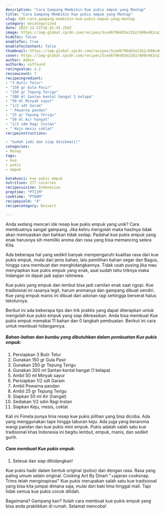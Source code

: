 ```yaml
---
description: "Cara Gampang Membikin Kue pukis empuk yang Mantap"
title: "Cara Gampang Membikin Kue pukis empuk yang Mantap"
slug: 685-cara-gampang-membikin-kue-pukis-empuk-yang-mantap
category: Uncategorized
date: 2022-12-31T16:42:45.256Z
image: https://img-global.cpcdn.com/recipes/5ced6796dd3e22b2/680x482cq70/kue-pukis-empuk-foto-resep-utama.jpg
hideToc: false
enableToc: true
enableTocContent: false
thumbnail: https://img-global.cpcdn.com/recipes/5ced6796dd3e22b2/680x482cq70/kue-pukis-empuk-foto-resep-utama.jpg
cover: https://img-global.cpcdn.com/recipes/5ced6796dd3e22b2/680x482cq70/kue-pukis-empuk-foto-resep-utama.jpg
author: Admin
authorAv: notfound
ratingvalue: 4.2
reviewcount: 7
recipeingredient:
- "3 Butir Telur"
- "150 gr Gula Pasir"
- "250 gr Tepung Terigu"
- "300 ml Santan kental hangat 1 kelapa"
- "50 ml Minyak sayur"
- "1/2 sdt Garam"
- " Pewarna pandan"
- "25 gr Tepung Terigu"
- "50 ml Air hangat"
- "1/2 sdm Ragi Instan"
- " Keju mesis coklat"
recipeinstructions:

- "Sudah jadi dan siap dinikmati!"
categories:
- Resep
tags:
- kue
- pukis
- empuk

katakunci: kue pukis empuk 
nutrition: 277 calories
recipecuisine: Indonesian
preptime: "PT11M"
cooktime: "PT60M"
recipeyield: "4"
recipecategory: Dessert

---
```





Anda sedang mencari ide resep kue pukis empuk yang unik? Cara membuatnya sangat gampang. Jika keliru mengolah maka hasilnya tidak akan memuaskan dan bahkan tidak sedap. Padahal kue pukis empuk yang enak harusnya sih memiliki aroma dan rasa yang bisa memancing selera Kita.





Ada beberapa hal yang sedikit banyak mempengaruhi kualitas rasa dari kue pukis empuk, mulai dari jenis bahan, lalu pemilihan bahan segar dan Bagus, hingga cara membuat dan menghidangkannya. Tidak usah pusing jika mau menyiapkan kue pukis empuk yang enak,      asal sudah tahu triknya maka hidangan ini dapat jadi sajian istimewa.














Kue pukis yang empuk dan lembut bisa jadi camilan enak saat ngopi. Kue tradisional ini rasanya legit, harum aromanya dan gampang dibuat sendiri. Kue yang empuk manis ini dibuat dari adonan ragi sehingga berserat halus teksturnya.






Berikut ini ada beberapa tips dan trik praktis yang dapat diterapkan untuk mengolah kue pukis empuk yang siap dikreasikan. Anda bisa membuat Kue pukis empuk memakai 11 bahan dan 0 langkah pembuatan. Berikut ini cara untuk membuat hidangannya.

<!--inarticleads1-->

##### Bahan-bahan dan bumbu yang dibutuhkan dalam pembuatan Kue pukis empuk:

1. Persiapkan 3 Butir Telur
1. Gunakan 150 gr Gula Pasir
1. Gunakan 250 gr Tepung Terigu
1. Gunakan 300 ml Santan kental hangat (1 kelapa)
1. Ambil 50 ml Minyak sayur
1. Persiapkan 1/2 sdt Garam
1. Ambil  Pewarna pandan
1. Ambil 25 gr Tepung Terigu
1. Siapkan 50 ml Air (hangat)
1. Sediakan 1/2 sdm Ragi Instan
1. Siapkan  Keju, mesis, coklat


Kali ini Fimela punya lima resep kue pukis pilihan yang bisa dicoba. Ada yang menggunakan tape hingga taburan keju. Ada juga yang beraroma wangi pandan dan kue pukis mini empuk. Pukis adalah salah satu kue tradisional khas Indonesia ini begitu lembut, empuk, manis, dan sedikit gurih. 

<!--inarticleads2-->

##### Cara membuat Kue pukis empuk:


1. Selesai dan siap dihidangkan!

Kue pukis hadir dalam bentuk original (polos) dan dengan rasa. Rasa yang paling umum selain original. Cooking Act By Dinart &#34;+jajaran cooksnap. Trims telah menginspirasi&#34; Kue pukis merupakan salah satu kue tradisional yang bisa kita jumpai dimana saja, mulai dari kaki lima hinggal mall. Tapi tidak semua kue pukis cocok dilidah. 

Bagaimana? Gampang kan? Itulah cara membuat kue pukis empuk yang bisa anda praktikkan di rumah. Selamat mencoba!
